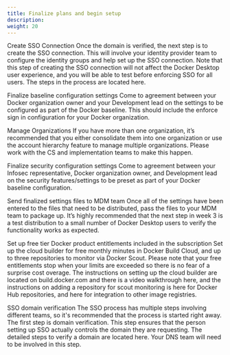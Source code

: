 ```yaml
---
title: Finalize plans and begin setup
description:
weight: 20
---
```


Create SSO Connection
Once the domain is verified, the next step is to create the SSO connection.  This will involve your identity provider team to configure the identity groups and help set up the SSO connection.  Note that this step of creating the SSO connection will not affect the Docker Desktop user experience, and you will be able to test before enforcing SSO for all users.  The steps in the process are located here.  

Finalize baseline configuration settings
Come to agreement between your Docker organization owner and your Development lead on the settings to be configured as part of the Docker baseline.  This should include the enforce sign in configuration for your Docker organization.

Manage Organizations
If you have more than one organization, it’s recommended that you either consolidate them into one organization or use the account hierarchy feature to manage multiple organizations.  Please work with the CS and implementation teams to make this happen.

Finalize security configuration settings
Come to agreement between your Infosec representative, Docker organization owner, and Development lead on the security features/settings to be preset as part of your Docker baseline configuration.

Send finalized settings files to MDM team
Once all of the settings have been entered to the files that need to be distributed, pass the files to your MDM team to package up.  It’s highly recommended that the next step in week 3 is a test distribution to a small number of Docker Desktop users to verify the functionality works as expected.

Set up free tier Docker product entitlements included in the subscription
Set up the cloud builder for free monthly minutes in Docker Build Cloud, and up to three repositories to monitor via Docker Scout.  Please note that your free entitlements stop when your limits are exceeded so there is no fear of a surprise cost overage.  The instructions on setting up the cloud builder are located on build.docker.com and there is a video walkthrough here, and the instructions on adding a repository for scout monitoring is here for Docker Hub repositories, and here for integration to other image registries.


SSO domain verification
The SSO process has multiple steps involving different teams, so it's recommended that the process is started right away.  The first step is domain verification.  This step ensures that the person setting up SSO actually controls the domain they are requesting.  The detailed steps to verify a domain are located here.  Your DNS team will need to be involved in this step.